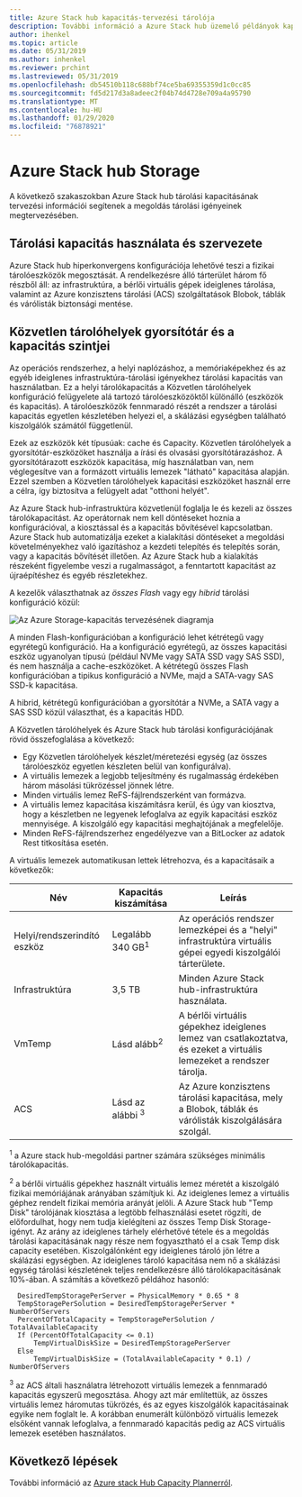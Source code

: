 ```yaml
---
title: Azure Stack hub kapacitás-tervezési tárolója
description: További információ a Azure Stack hub üzemelő példányok kapacitásának megtervezéséről.
author: ihenkel
ms.topic: article
ms.date: 05/31/2019
ms.author: inhenkel
ms.reviewer: prchint
ms.lastreviewed: 05/31/2019
ms.openlocfilehash: db54510b118c688bf74ce5ba69355359d1c0cc85
ms.sourcegitcommit: fd5d217d3a8adeec2f04b74d4728e709a4a95790
ms.translationtype: MT
ms.contentlocale: hu-HU
ms.lasthandoff: 01/29/2020
ms.locfileid: "76878921"
---
```

# <a name="azure-stack-hub-storage"></a>Azure Stack hub Storage

A következő szakaszokban Azure Stack hub tárolási kapacitásának tervezési információi segítenek a megoldás tárolási igényeinek megtervezésében.

## <a name="uses-and-organization-of-storage-capacity"></a>Tárolási kapacitás használata és szervezete
Azure Stack hub hiperkonvergens konfigurációja lehetővé teszi a fizikai tárolóeszközök megosztását. A rendelkezésre álló tárterület három fő részből áll: az infrastruktúra, a bérlői virtuális gépek ideiglenes tárolása, valamint az Azure konzisztens tárolási (ACS) szolgáltatások Blobok, táblák és várólisták biztonsági mentése.

## <a name="storage-spaces-direct-cache-and-capacity-tiers"></a>Közvetlen tárolóhelyek gyorsítótár és a kapacitás szintjei
Az operációs rendszerhez, a helyi naplózáshoz, a memóriaképekhez és az egyéb ideiglenes infrastruktúra-tárolási igényekhez tárolási kapacitás van használatban. Ez a helyi tárolókapacitás a Közvetlen tárolóhelyek konfiguráció felügyelete alá tartozó tárolóeszközöktől különálló (eszközök és kapacitás). A tárolóeszközök fennmaradó részét a rendszer a tárolási kapacitás egyetlen készletében helyezi el, a skálázási egységben található kiszolgálók számától függetlenül.

Ezek az eszközök két típusúak: cache és Capacity. Közvetlen tárolóhelyek a gyorsítótár-eszközöket használja a írási és olvasási gyorsítótárazáshoz. A gyorsítótárazott eszközök kapacitása, míg használatban van, nem véglegesítve van a formázott virtuális lemezek "látható" kapacitása alapján. Ezzel szemben a Közvetlen tárolóhelyek kapacitási eszközöket használ erre a célra, így biztosítva a felügyelt adat "otthoni helyét".

Az Azure Stack hub-infrastruktúra közvetlenül foglalja le és kezeli az összes tárolókapacitást. Az operátornak nem kell döntéseket hoznia a konfigurációval, a kiosztással és a kapacitás bővítésével kapcsolatban. Azure Stack hub automatizálja ezeket a kialakítási döntéseket a megoldási követelményekhez való igazításhoz a kezdeti telepítés és telepítés során, vagy a kapacitás bővítését illetően. Az Azure Stack hub a kialakítás részeként figyelembe veszi a rugalmasságot, a fenntartott kapacitást az újraépítéshez és egyéb részletekhez. 

A kezelők választhatnak az *összes Flash* vagy egy *hibrid* tárolási konfiguráció közül:

![Az Azure Storage-kapacitás tervezésének diagramja](media/azure-stack-capacity-planning/storage.png)

A minden Flash-konfigurációban a konfiguráció lehet kétrétegű vagy egyrétegű konfiguráció. Ha a konfiguráció egyrétegű, az összes kapacitási eszköz ugyanolyan típusú (például NVMe vagy SATA SSD vagy SAS SSD), és nem használja a cache-eszközöket. A kétrétegű összes Flash konfigurációban a tipikus konfiguráció a NVMe, majd a SATA-vagy SAS SSD-k kapacitása.

A hibrid, kétrétegű konfigurációban a gyorsítótár a NVMe, a SATA vagy a SAS SSD közül választhat, és a kapacitás HDD. 

A Közvetlen tárolóhelyek és Azure Stack hub tárolási konfigurációjának rövid összefoglalása a következő:
- Egy Közvetlen tárolóhelyek készlet/méretezési egység (az összes tárolóeszköz egyetlen készleten belül van konfigurálva).
- A virtuális lemezek a legjobb teljesítmény és rugalmasság érdekében három másolási tükrözéssel jönnek létre.
- Minden virtuális lemez ReFS-fájlrendszerként van formázva.
- A virtuális lemez kapacitása kiszámításra kerül, és úgy van kiosztva, hogy a készletben ne legyenek lefoglalva az egyik kapacitási eszköz mennyisége. A kiszolgáló egy kapacitási meghajtójának a megfelelője.
- Minden ReFS-fájlrendszerhez engedélyezve van a BitLocker az adatok Rest titkosítása esetén. 

A virtuális lemezek automatikusan lettek létrehozva, és a kapacitásaik a következők:

|Név|Kapacitás kiszámítása|Leírás|
|-----|-----|-----|
|Helyi/rendszerindító eszköz|Legalább 340 GB<sup>1</sup>|Az operációs rendszer lemezképei és a "helyi" infrastruktúra virtuális gépei egyedi kiszolgálói tárterülete.|
|Infrastruktúra|3,5 TB|Minden Azure Stack hub-infrastruktúra használata.|
|VmTemp|Lásd alább<sup>2</sup>|A bérlői virtuális gépekhez ideiglenes lemez van csatlakoztatva, és ezeket a virtuális lemezeket a rendszer tárolja.|
|ACS|Lásd az alábbi <sup>3</sup>|Az Azure konzisztens tárolási kapacitása, mely a Blobok, táblák és várólisták kiszolgálására szolgál.|

<sup>1</sup> a Azure stack hub-megoldási partner számára szükséges minimális tárolókapacitás.

<sup>2</sup> a bérlői virtuális gépekhez használt virtuális lemez méretét a kiszolgáló fizikai memóriájának arányában számítjuk ki. Az ideiglenes lemez a virtuális géphez rendelt fizikai memória arányát jelöli. A Azure Stack hub "Temp Disk" tárolójának kiosztása a legtöbb felhasználási esetet rögzíti, de előfordulhat, hogy nem tudja kielégíteni az összes Temp Disk Storage-igényt. Az arány az ideiglenes tárhely elérhetővé tétele és a megoldás tárolási kapacitásának nagy része nem fogyasztható el a csak Temp disk capacity esetében. Kiszolgálónként egy ideiglenes tároló jön létre a skálázási egységben. Az ideiglenes tároló kapacitása nem nő a skálázási egység tárolási készletének teljes rendelkezésre álló tárolókapacitásának 10%-ában. A számítás a következő példához hasonló:

```
  DesiredTempStoragePerServer = PhysicalMemory * 0.65 * 8
  TempStoragePerSolution = DesiredTempStoragePerServer * NumberOfServers
  PercentOfTotalCapacity = TempStoragePerSolution / TotalAvailableCapacity
  If (PercentOfTotalCapacity <= 0.1)
      TempVirtualDiskSize = DesiredTempStoragePerServer
  Else
      TempVirtualDiskSize = (TotalAvailableCapacity * 0.1) / NumberOfServers
```

<sup>3</sup> az ACS általi használatra létrehozott virtuális lemezek a fennmaradó kapacitás egyszerű megosztása. Ahogy azt már említettük, az összes virtuális lemez háromutas tükrözés, és az egyes kiszolgálók kapacitásainak egyike nem foglalt le. A korábban enumerált különböző virtuális lemezek elsőként vannak lefoglalva, a fennmaradó kapacitás pedig az ACS virtuális lemezek esetében használatos.


## <a name="next-steps"></a>Következő lépések
További információ az [Azure stack Hub Capacity Plannerról](azure-stack-capacity-planner.md).
